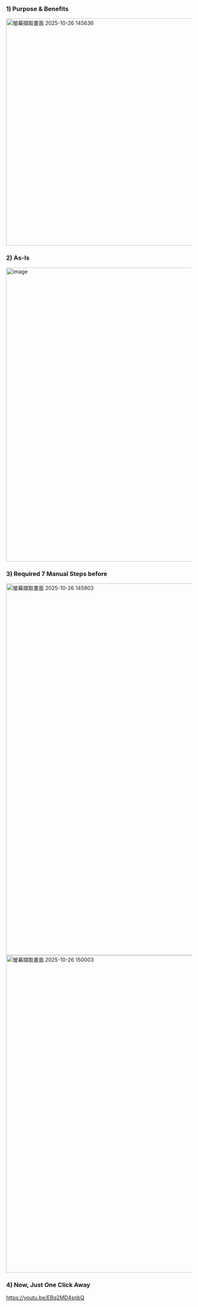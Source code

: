 ### 1) Purpose & Benefits

<img width="1596" height="616" alt="螢幕擷取畫面 2025-10-26 145636" src="https://github.com/user-attachments/assets/c8d3d34c-ebb6-490e-b600-0f1ef839a1d0" />




### 2) As-Is

<img width="740" height="797" alt="image" src="https://github.com/user-attachments/assets/4c965013-6141-41ce-96e5-caef255afef5" />


### 3) Required 7 Manual Steps before
<img width="1223" height="1008" alt="螢幕擷取畫面 2025-10-26 145903" src="https://github.com/user-attachments/assets/14ba2440-735b-4b62-a32d-b4e5f784e41d" />
<img width="1224" height="861" alt="螢幕擷取畫面 2025-10-26 150003" src="https://github.com/user-attachments/assets/bdcc2ddd-4d4d-41cb-9fc9-58a2c973b971" />

### 4) Now, Just One Click Away
https://youtu.be/EBg2MD4snbQ
